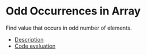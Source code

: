 # Odd Occurrences in Array

Find value that occurs in odd number of elements.

- [Description](https://app.codility.com/programmers/lessons/2-arrays/odd_occurrences_in_array/)
- [Code evaluation](https://app.codility.com/demo/results/trainingH8XCUM-XV5/)